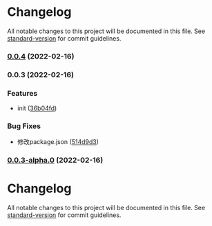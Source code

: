 # Changelog

All notable changes to this project will be documented in this file. See [standard-version](https://github.com/conventional-changelog/standard-version) for commit guidelines.

### [0.0.4](https://github.com/ZackeryKai/client-ws/compare/v0.0.3...v0.0.4) (2022-02-16)

### 0.0.3 (2022-02-16)


### Features

* init ([36b04fd](https://github.com/ZackeryKai/client-ws/commit/36b04fdef14eda3e45c12c3bdd7a78a1a0c790c2))


### Bug Fixes

* 修改package.json ([514d9d3](https://github.com/ZackeryKai/client-ws/commit/514d9d3c68b93f5a34413c115489e8e17f0e4a78))

### [0.0.3-alpha.0](https://git.yy.com///compare/v0.0.2...v0.0.3-alpha.0) (2022-02-16)

# Changelog

All notable changes to this project will be documented in this file. See [standard-version](https://github.com/conventional-changelog/standard-version) for commit guidelines.
